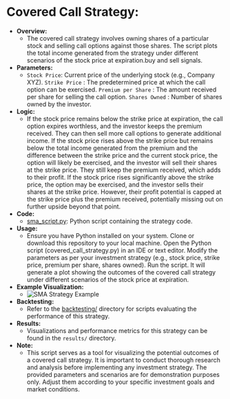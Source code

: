 # Covered Call Strategy:
  - **Overview:**
    - The covered call strategy involves owning shares of a particular stock and selling call options against those shares. The script plots the total income generated from the strategy under different scenarios of the stock price at expiration.buy and sell signals.
  - **Parameters:**
    - `Stock Price`: Current price of the underlying stock (e.g., Company XYZ).
`Strike Price` : The predetermined price at which the call option can be exercised.
`Premium per Share` : The amount received per share for selling the call option.
`Shares Owned` : Number of shares owned by the investor.
  - **Logic:**
    - If the stock price remains below the strike price at expiration, the call option expires worthless, and the investor keeps the premium received. They can then sell more call options to generate additional income.
If the stock price rises above the strike price but remains below the total income generated from the premium and the difference between the strike price and the current stock price, the option will likely be exercised, and the investor will sell their shares at the strike price. They still keep the premium received, which adds to their profit.
If the stock price rises significantly above the strike price, the option may be exercised, and the investor sells their shares at the strike price. However, their profit potential is capped at the strike price plus the premium received, potentially missing out on further upside beyond that point.
  - **Code:**
    - [sma_script.py](sma_script.py): Python script containing the strategy code.
  - **Usage:**
    - Ensure you have Python installed on your system.
Clone or download this repository to your local machine.
Open the Python script (covered_call_strategy.py) in an IDE or text editor.
Modify the parameters as per your investment strategy (e.g., stock price, strike price, premium per share, shares owned).
Run the script. It will generate a plot showing the outcomes of the covered call strategy under different scenarios of the stock price at expiration.
  - **Example Visualization:**
    - ![SMA Strategy Example](sma_strategy_example.png)
  - **Backtesting:**
    - Refer to the [backtesting/](backtesting/SMA) directory for scripts evaluating the performance of this strategy.
  - **Results:**
    - Visualizations and performance metrics for this strategy can be found in the `results/` directory.
- **Note:**
    - This script serves as a tool for visualizing the potential outcomes of a covered call strategy. It is important to conduct thorough research and analysis before implementing any investment strategy.
The provided parameters and scenarios are for demonstration purposes only. Adjust them according to your specific investment goals and market conditions.
